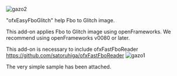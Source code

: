 ![gazo2](https://raw.githubusercontent.com/saebashi/ofxEasyFboGlitch/master/b.gif "gazo2")


"ofxEasyFboGlitch" help Fbo to Glitch image.

This add-on applies Fbo to Glitch image using openFrameworks.
We recommend using openFrameworks v0080 or later.

This add-on is necessary to include ofxFastFboReader
<https://github.com/satoruhiga/ofxFastFboReader>
![gazo1](https://raw.githubusercontent.com/saebashi/ofxEasyFboGlitch/master/sc.png "gazo1")

The very simple sample has been attached.